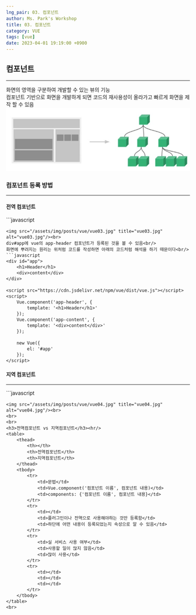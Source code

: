```yaml
---
lng_pair: 03. 컴포넌트
author: Ms. Park's Workshop
title: 03. 컴포넌트
category: VUE
tags: [vue]
date: 2023-04-01 19:19:00 +0900
---
```


<h2>컴포넌트</h2><hr/>
화면의 영역을 구분하여 개발할 수 있는 뷰의 기능<br/>
컴포넌트 기반으로 화면을 개발하게 되면 코드의 재사용성이 올라가고 빠르게 화면을 제작 할 수 있음
<img src="/assets/img/posts/vue/vue02.jpg" title="vue02.jpg" alt="vue02.jpg"/><br>

<h3>컴포넌트 등록 방법</h3><hr/>

<h4>전역 컴포넌트</h4>
```javascript
<div id="app">
    <app-header></app-header>
    <app-content></app-content>
</div>

<script src="https://cdn.jsdelivr.net/npm/vue/dist/vue.js"></script>
<script>
    Vue.component('app-header', {
        template: '<h1>Header</h1>'
    });
    Vue.component('app-content', {
            template: '<div>content</div>'
    });

    new Vue({
        el: '#app'
    });
</script>
```
<img src="/assets/img/posts/vue/vue03.jpg" title="vue03.jpg" alt="vue03.jpg"/><br>
div#app에 vue의 app-header 컴포넌트가 등록된 것을 볼 수 있음<br/>
화면에 뿌려지는 원리는 위처럼 코드를 작성하면 아래의 코드처럼 해석을 하기 때문이다<br/>
```javascript
<div id="app">
    <h1>Header</h1>
    <div>content</div>
</div>

<script src="https://cdn.jsdelivr.net/npm/vue/dist/vue.js"></script>
<script>
    Vue.component('app-header', {
        template: '<h1>Header</h1>'
    });
    Vue.component('app-content', {
        template: '<div>content</div>'
    });

    new Vue({
        el: '#app'
    });
</script>
```

<h4>지역 컴포넌트</h4><hr/>
```javascript
<div id="app">
    <app-footer></app-footer>
</div>

<script src="https://cdn.jsdelivr.net/npm/vue/dist/vue.js"></script>
<script>
    new Vue({
        el: '#app',
        components: {
            // '컴포넌트이름' : 컴포넌트 내용
            'app-footer': {
                template: '<footer>footer</footer>'
            }
        },
    });
</script>
```
<img src="/assets/img/posts/vue/vue04.jpg" title="vue04.jpg" alt="vue04.jpg"/><br>
<br>
<br>
<h3>전역컴포넌트 vs 지역컴포넌트</h3><hr/>
<table>
    <thead>
        <th></th>
        <th>전역컴포넌트</th>
        <th>지역컴포넌트</th>
    </thead>
    <tbody>
        <tr>
            <td>문법</td>
            <td>Vue.component('컴포넌트 이름', 컴포넌트 내용)</td>
            <td>components: {'컴포넌트 이름', 컴포넌트 내용}</td>
        </tr>
        <tr>
            <td></td>
            <td>플러그인이나 전역으로 사용해야하는 것만 등록함</td>
            <td>하단에 어떤 내용이 등록되었는지 속성으로 알 수 있음</td>
        </tr>
        <tr>
            <td>실 서비스 사용 여부</td>
            <td>사용할 일이 많지 않음</td>
            <td>많이 사용</td>
        </tr>
        <tr>
            <td></td>
            <td></td>
            <td></td>
        </tr>
    </tbody>
</table>
<br>
